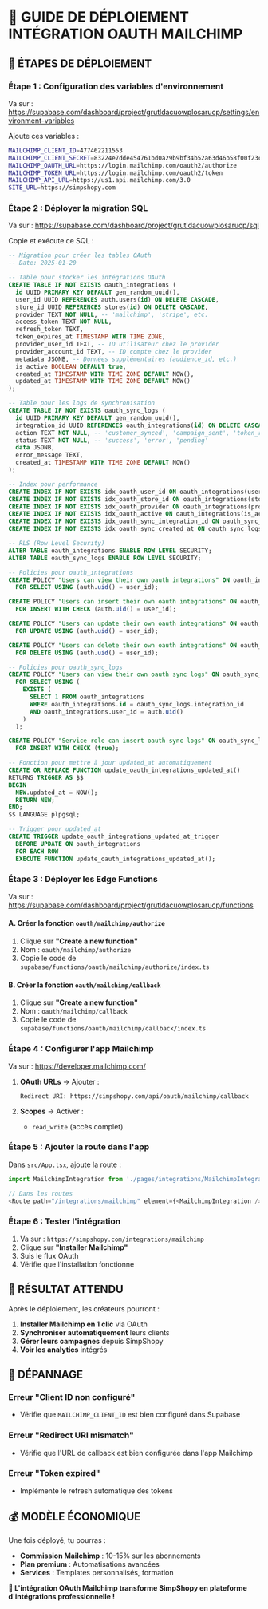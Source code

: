 # 🚀 GUIDE DE DÉPLOIEMENT INTÉGRATION OAUTH MAILCHIMP

## 🎯 **ÉTAPES DE DÉPLOIEMENT**

### **Étape 1 : Configuration des variables d'environnement**

Va sur : https://supabase.com/dashboard/project/grutldacuowplosarucp/settings/environment-variables

Ajoute ces variables :
```bash
MAILCHIMP_CLIENT_ID=477462211553
MAILCHIMP_CLIENT_SECRET=83224e7dde454761bd0a29b9bf34b52a63d46b58f00f23cb64
MAILCHIMP_OAUTH_URL=https://login.mailchimp.com/oauth2/authorize
MAILCHIMP_TOKEN_URL=https://login.mailchimp.com/oauth2/token
MAILCHIMP_API_URL=https://us1.api.mailchimp.com/3.0
SITE_URL=https://simpshopy.com
```

### **Étape 2 : Déployer la migration SQL**

Va sur : https://supabase.com/dashboard/project/grutldacuowplosarucp/sql

Copie et exécute ce SQL :

```sql
-- Migration pour créer les tables OAuth
-- Date: 2025-01-20

-- Table pour stocker les intégrations OAuth
CREATE TABLE IF NOT EXISTS oauth_integrations (
  id UUID PRIMARY KEY DEFAULT gen_random_uuid(),
  user_id UUID REFERENCES auth.users(id) ON DELETE CASCADE,
  store_id UUID REFERENCES stores(id) ON DELETE CASCADE,
  provider TEXT NOT NULL, -- 'mailchimp', 'stripe', etc.
  access_token TEXT NOT NULL,
  refresh_token TEXT,
  token_expires_at TIMESTAMP WITH TIME ZONE,
  provider_user_id TEXT, -- ID utilisateur chez le provider
  provider_account_id TEXT, -- ID compte chez le provider
  metadata JSONB, -- Données supplémentaires (audience_id, etc.)
  is_active BOOLEAN DEFAULT true,
  created_at TIMESTAMP WITH TIME ZONE DEFAULT NOW(),
  updated_at TIMESTAMP WITH TIME ZONE DEFAULT NOW()
);

-- Table pour les logs de synchronisation
CREATE TABLE IF NOT EXISTS oauth_sync_logs (
  id UUID PRIMARY KEY DEFAULT gen_random_uuid(),
  integration_id UUID REFERENCES oauth_integrations(id) ON DELETE CASCADE,
  action TEXT NOT NULL, -- 'customer_synced', 'campaign_sent', 'token_refreshed'
  status TEXT NOT NULL, -- 'success', 'error', 'pending'
  data JSONB,
  error_message TEXT,
  created_at TIMESTAMP WITH TIME ZONE DEFAULT NOW()
);

-- Index pour performance
CREATE INDEX IF NOT EXISTS idx_oauth_user_id ON oauth_integrations(user_id);
CREATE INDEX IF NOT EXISTS idx_oauth_store_id ON oauth_integrations(store_id);
CREATE INDEX IF NOT EXISTS idx_oauth_provider ON oauth_integrations(provider);
CREATE INDEX IF NOT EXISTS idx_oauth_active ON oauth_integrations(is_active);
CREATE INDEX IF NOT EXISTS idx_oauth_sync_integration_id ON oauth_sync_logs(integration_id);
CREATE INDEX IF NOT EXISTS idx_oauth_sync_created_at ON oauth_sync_logs(created_at);

-- RLS (Row Level Security)
ALTER TABLE oauth_integrations ENABLE ROW LEVEL SECURITY;
ALTER TABLE oauth_sync_logs ENABLE ROW LEVEL SECURITY;

-- Policies pour oauth_integrations
CREATE POLICY "Users can view their own oauth integrations" ON oauth_integrations
  FOR SELECT USING (auth.uid() = user_id);

CREATE POLICY "Users can insert their own oauth integrations" ON oauth_integrations
  FOR INSERT WITH CHECK (auth.uid() = user_id);

CREATE POLICY "Users can update their own oauth integrations" ON oauth_integrations
  FOR UPDATE USING (auth.uid() = user_id);

CREATE POLICY "Users can delete their own oauth integrations" ON oauth_integrations
  FOR DELETE USING (auth.uid() = user_id);

-- Policies pour oauth_sync_logs
CREATE POLICY "Users can view their own oauth sync logs" ON oauth_sync_logs
  FOR SELECT USING (
    EXISTS (
      SELECT 1 FROM oauth_integrations 
      WHERE oauth_integrations.id = oauth_sync_logs.integration_id 
      AND oauth_integrations.user_id = auth.uid()
    )
  );

CREATE POLICY "Service role can insert oauth sync logs" ON oauth_sync_logs
  FOR INSERT WITH CHECK (true);

-- Fonction pour mettre à jour updated_at automatiquement
CREATE OR REPLACE FUNCTION update_oauth_integrations_updated_at()
RETURNS TRIGGER AS $$
BEGIN
  NEW.updated_at = NOW();
  RETURN NEW;
END;
$$ LANGUAGE plpgsql;

-- Trigger pour updated_at
CREATE TRIGGER update_oauth_integrations_updated_at_trigger
  BEFORE UPDATE ON oauth_integrations
  FOR EACH ROW
  EXECUTE FUNCTION update_oauth_integrations_updated_at();
```

### **Étape 3 : Déployer les Edge Functions**

Va sur : https://supabase.com/dashboard/project/grutldacuowplosarucp/functions

#### **A. Créer la fonction `oauth/mailchimp/authorize`**

1. Clique sur **"Create a new function"**
2. Nom : `oauth/mailchimp/authorize`
3. Copie le code de `supabase/functions/oauth/mailchimp/authorize/index.ts`

#### **B. Créer la fonction `oauth/mailchimp/callback`**

1. Clique sur **"Create a new function"**
2. Nom : `oauth/mailchimp/callback`
3. Copie le code de `supabase/functions/oauth/mailchimp/callback/index.ts`

### **Étape 4 : Configurer l'app Mailchimp**

Va sur : https://developer.mailchimp.com/

1. **OAuth URLs** → Ajouter :
   ```
   Redirect URI: https://simpshopy.com/api/oauth/mailchimp/callback
   ```

2. **Scopes** → Activer :
   - `read_write` (accès complet)

### **Étape 5 : Ajouter la route dans l'app**

Dans `src/App.tsx`, ajoute la route :

```typescript
import MailchimpIntegration from './pages/integrations/MailchimpIntegration'

// Dans les routes
<Route path="/integrations/mailchimp" element={<MailchimpIntegration />} />
```

### **Étape 6 : Tester l'intégration**

1. Va sur : `https://simpshopy.com/integrations/mailchimp`
2. Clique sur **"Installer Mailchimp"**
3. Suis le flux OAuth
4. Vérifie que l'installation fonctionne

## 🎉 **RÉSULTAT ATTENDU**

Après le déploiement, les créateurs pourront :

1. **Installer Mailchimp en 1 clic** via OAuth
2. **Synchroniser automatiquement** leurs clients
3. **Gérer leurs campagnes** depuis SimpShopy
4. **Voir les analytics** intégrés

## 🔧 **DÉPANNAGE**

### **Erreur "Client ID non configuré"**
- Vérifie que `MAILCHIMP_CLIENT_ID` est bien configuré dans Supabase

### **Erreur "Redirect URI mismatch"**
- Vérifie que l'URL de callback est bien configurée dans l'app Mailchimp

### **Erreur "Token expired"**
- Implémente le refresh automatique des tokens

## 💰 **MODÈLE ÉCONOMIQUE**

Une fois déployé, tu pourras :

- **Commission Mailchimp** : 10-15% sur les abonnements
- **Plan premium** : Automatisations avancées
- **Services** : Templates personnalisés, formation

**🎯 L'intégration OAuth Mailchimp transforme SimpShopy en plateforme d'intégrations professionnelle !**
